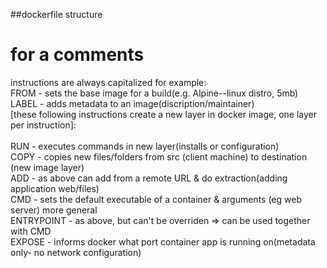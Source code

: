 ##dockerfile structure

# for a comments<br>

instructions are always capitalized for example:<br>
FROM - sets the base image for a build(e.g. Alpine--linux distro, 5mb)<br>
LABEL - adds metadata to an image(discription/maintainer)<br>
[these following instructions create a new layer in docker image, one layer per instruction]:<br><br>
RUN - executes commands in new layer(installs or configuration)<br>
COPY - copies new files/folders from src (client machine) to destination (new image layer)<br>
ADD - as above can add from a remote URL & do extraction(adding application web/files)<br>
CMD - sets the default executable of a container & arguments (eg web server) more general<br>
ENTRYPOINT - as above, but can't be overriden => can be used together with CMD<br>
EXPOSE - informs docker what port container app is running on(metadata only- no network configuration)<br>
